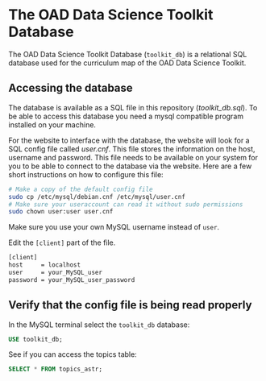 # The OAD Data Science Toolkit Database 

The OAD Data Science Toolkit Database (```toolkit_db```) is a relational SQL database used for the curriculum map of the OAD Data Science Toolkit.

## Accessing the database

The database is available as a SQL file in this repository (_toolkit_db.sql_). To be able to access this database you need a mysql compatible program installed on your machine.

For the website to interface with the database, the website will look for a SQL config file called _user.cnf_. This file stores the information on the host, username and password. This file needs to be available on your system for you to be able to connect to the database via the website. Here are a few short instructions on how to configure this file:

```sh
# Make a copy of the default config file
sudo cp /etc/mysql/debian.cnf /etc/mysql/user.cnf
# Make sure your useraccount can read it without sudo permissions
sudo chown user:user user.cnf
```

Make sure you use your own MySQL username instead of ```user```.

Edit the ```[client]``` part of the file.

```sh
[client]
host     = localhost
user     = your_MySQL_user
password = your_MySQL_user_password
```

## Verify that the config file is being read properly

In the MySQL terminal select the ```toolkit_db``` database:

```SQL
USE toolkit_db;
```

See if you can access the topics table:
```SQL
SELECT * FROM topics_astr;
```